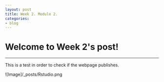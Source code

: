 ```yaml
---
layout: post
title: Week 2. Module 2.
categories:
- blog
---
```


# Welcome to Week 2's post!

---
This is a test in order to check if the webpage publishes.

![Image]/_posts/Rstudio.png
